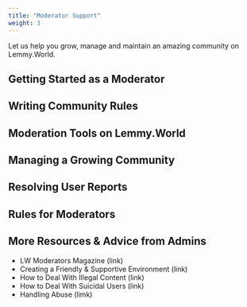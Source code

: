 ```yaml
---
title: "Moderator Support"
weight: 3
---
```


Let us help you grow, manage and maintain an amazing community on Lemmy.World.

## Getting Started as a Moderator

## Writing Community Rules

## Moderation Tools on Lemmy.World

## Managing a Growing Community

## Resolving User Reports

## Rules for Moderators 

## More Resources & Advice from Admins
- LW Moderators Magazine (link)
- Creating a Friendly & Supportive Environment (link)
- How to Deal With Illegal Content (link)
- How to Deal With Suicidal Users (link)
- Handling Abuse (limk)

